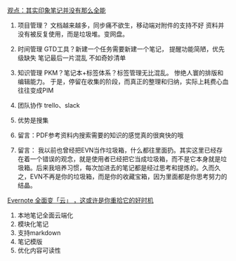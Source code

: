 [观点：其实印象笔记并没有那么全能](https://sspai.com/post/30483)
1. 项目管理？
	文档越来越多，同步痛不欲生，移动端对附件的支持不好
	资料并没有被反复使用，而是垃圾堆。变网盘。
2. 时间管理
	GTD工具？新建一个任务需要新建一个笔记，
	提醒功能简陋，优先级缺失
	笔记最后一片混乱 
	不如奇妙清单
3. 知识管理
	PKM？笔记本+标签体系？标签管理无比混乱。
	惨绝人寰的排版和编辑能力。
	于是，停留在收集的阶段，而真正的整理和归纳，实际上耗费心血
	往往变成PIM
4. 团队协作
	trello、slack
	
1. 优势是搜集
2. 留言：PDF参考资料内搜索需要的知识的感觉真的很爽快的哦
3. 留言：
	我以前也曾经把EVN当作垃圾箱，什么都往里面扔。其实这里已经存在着一个错误的观念，就是使用者已经把它当成垃圾箱，而不是它本身就是垃圾箱。后来我培养习惯，每次加进去的笔记都是经过思考和提炼的。久而久之，EVN不再是你的垃圾箱，而是你的收藏宝箱，因为里面都是你思考努力的结晶。
	

[Evernote 全面变「云」 ，这或许是你重拾它的好时机]([](https://sspai.com/post/63456))

1. 本地笔记全面云端化
2. 模块化笔记
3. 支持markdown
4. 笔记模版
5. 优化内容可读性




